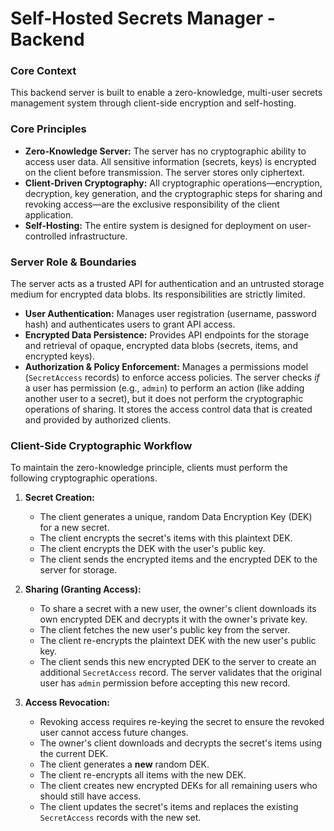 # Self-Hosted Secrets Manager - Backend

### Core Context

This backend server is built to enable a zero-knowledge, multi-user secrets management system through client-side encryption and self-hosting.

### Core Principles

* **Zero-Knowledge Server:** The server has no cryptographic ability to access user data. All sensitive information (secrets, keys) is encrypted on the client before transmission. The server stores only ciphertext.
* **Client-Driven Cryptography:** All cryptographic operations—encryption, decryption, key generation, and the cryptographic steps for sharing and revoking access—are the exclusive responsibility of the client application.
* **Self-Hosting:** The entire system is designed for deployment on user-controlled infrastructure.

### Server Role & Boundaries

The server acts as a trusted API for authentication and an untrusted storage medium for encrypted data blobs. Its responsibilities are strictly limited.

* **User Authentication:** Manages user registration (username, password hash) and authenticates users to grant API access.
* **Encrypted Data Persistence:** Provides API endpoints for the storage and retrieval of opaque, encrypted data blobs (secrets, items, and encrypted keys).
* **Authorization & Policy Enforcement:** Manages a permissions model (`SecretAccess` records) to enforce access policies. The server checks *if* a user has permission (e.g., `admin`) to perform an action (like adding another user to a secret), but it does not perform the cryptographic operations of sharing. It stores the access control data that is created and provided by authorized clients.

### Client-Side Cryptographic Workflow

To maintain the zero-knowledge principle, clients must perform the following cryptographic operations.

1.  **Secret Creation:**
    * The client generates a unique, random Data Encryption Key (DEK) for a new secret.
    * The client encrypts the secret's items with this plaintext DEK.
    * The client encrypts the DEK with the user's public key.
    * The client sends the encrypted items and the encrypted DEK to the server for storage.

2.  **Sharing (Granting Access):**
    * To share a secret with a new user, the owner's client downloads its own encrypted DEK and decrypts it with the owner's private key.
    * The client fetches the new user's public key from the server.
    * The client re-encrypts the plaintext DEK with the new user's public key.
    * The client sends this new encrypted DEK to the server to create an additional `SecretAccess` record. The server validates that the original user has `admin` permission before accepting this new record.

3.  **Access Revocation:**
    * Revoking access requires re-keying the secret to ensure the revoked user cannot access future changes.
    * The owner's client downloads and decrypts the secret's items using the current DEK.
    * The client generates a **new** random DEK.
    * The client re-encrypts all items with the new DEK.
    * The client creates new encrypted DEKs for all remaining users who should still have access.
    * The client updates the secret's items and replaces the existing `SecretAccess` records with the new set.
